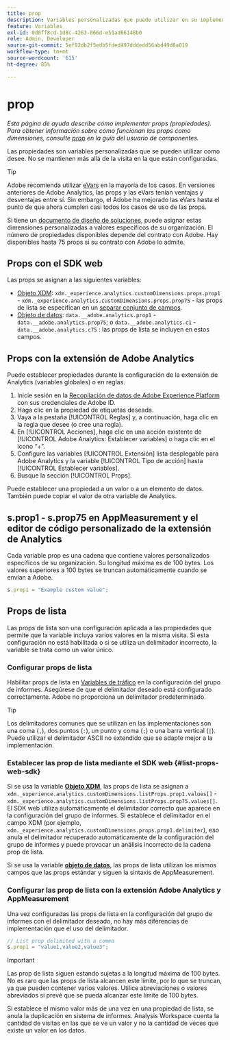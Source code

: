 ```yaml
---
title: prop
description: Variables personalizadas que puede utilizar en su implementación.
feature: Variables
exl-id: 0d0ff8cd-1d8c-4263-866d-e51ad66148b0
role: Admin, Developer
source-git-commit: 5ef92db2f5edb5fded497dddedd56abd49d8a019
workflow-type: tm+mt
source-wordcount: '615'
ht-degree: 85%

---
```


# prop

*Esta página de ayuda describe cómo implementar props (propiedades). Para obtener información sobre cómo funcionan las props como dimensiones, consulte [prop](/help/components/dimensions/prop.md) en la guía del usuario de componentes.*

Las propiedades son variables personalizadas que se pueden utilizar como desee. No se mantienen más allá de la visita en la que están configuradas.

>[!TIP]
>
>Adobe recomienda utilizar [eVars](evar.md) en la mayoría de los casos. En versiones anteriores de Adobe Analytics, las props y las eVars tenían ventajas y desventajas entre sí. Sin embargo, el Adobe ha mejorado las eVars hasta el punto de que ahora cumplen casi todos los casos de uso de las props.

Si tiene un [documento de diseño de soluciones](/help/implement/prepare/solution-design.md), puede asignar estas dimensiones personalizadas a valores específicos de su organización. El número de propiedades disponibles depende del contrato con Adobe. Hay disponibles hasta 75 props si su contrato con Adobe lo admite.

## Props con el SDK web

Las props se asignan a las siguientes variables:

* [Objeto XDM](/help/implement/aep-edge/xdm-var-mapping.md): `xdm._experience.analytics.customDimensions.props.prop1` - `xdm._experience.analytics.customDimensions.props.prop75` - las props de lista se especifican en un [separar conjunto de campos](#list-props-web-sdk).
* [Objeto de datos](/help/implement/aep-edge/data-var-mapping.md): `data.__adobe.analytics.prop1` - `data.__adobe.analytics.prop75`; o `data.__adobe.analytics.c1` - `data.__adobe.analytics.c75` : las props de lista se incluyen en estos campos.

## Props con la extensión de Adobe Analytics

Puede establecer propiedades durante la configuración de la extensión de Analytics (variables globales) o en reglas.

1. Inicie sesión en la [Recopilación de datos de Adobe Experience Platform](https://experience.adobe.com/data-collection) con sus credenciales de Adobe ID.
2. Haga clic en la propiedad de etiquetas deseada.
3. Vaya a la pestaña [!UICONTROL Reglas] y, a continuación, haga clic en la regla que desee (o cree una regla).
4. En [!UICONTROL Acciones], haga clic en una acción existente de [!UICONTROL Adobe Analytics: Establecer variables] o haga clic en el icono “+”.
5. Configure las variables [!UICONTROL Extensión] lista desplegable para Adobe Analytics y la variable [!UICONTROL Tipo de acción] hasta [!UICONTROL Establecer variables].
6. Busque la sección [!UICONTROL Props].

Puede establecer una propiedad a un valor o a un elemento de datos. También puede copiar el valor de otra variable de Analytics.

## s.prop1 - s.prop75 en AppMeasurement y el editor de código personalizado de la extensión de Analytics

Cada variable prop es una cadena que contiene valores personalizados específicos de su organización. Su longitud máxima es de 100 bytes. Los valores superiores a 100 bytes se truncan automáticamente cuando se envían a Adobe.

```js
s.prop1 = "Example custom value";
```

## Props de lista

Las props de lista son una configuración aplicada a las propiedades que permite que la variable incluya varios valores en la misma visita. Si esta configuración no está habilitada o si se utiliza un delimitador incorrecto, la variable se trata como un valor único.

### Configurar props de lista

Habilitar props de lista en [Variables de tráfico](/help/admin/admin/c-manage-report-suites/c-edit-report-suites/c-traffic-variables/traffic-var.md) en la configuración del grupo de informes. Asegúrese de que el delimitador deseado está configurado correctamente. Adobe no proporciona un delimitador predeterminado.

>[!TIP]
>
>Los delimitadores comunes que se utilizan en las implementaciones son una coma (`,`), dos puntos (`:`), un punto y coma (`;`) o una barra vertical (`|`). Puede utilizar el delimitador ASCII no extendido que se adapte mejor a la implementación.

### Establecer las prop de lista mediante el SDK web {#list-props-web-sdk}

Si se usa la variable [**Objeto XDM**](/help/implement/aep-edge/xdm-var-mapping.md), las props de lista se asignan a `xdm._experience.analytics.customDimensions.listProps.prop1.values[]` - `xdm._experience.analytics.customDimensions.listProps.prop75.values[]`. El SDK web utiliza automáticamente el delimitador correcto que aparece en la configuración del grupo de informes. Si establece el delimitador en el campo XDM (por ejemplo, `xdm._experience.analytics.customDimensions.props.prop1.delimiter`), eso anula el delimitador recuperado automáticamente de la configuración del grupo de informes y puede provocar un análisis incorrecto de la cadena prop de lista.

Si se usa la variable [**objeto de datos**](/help/implement/aep-edge/data-var-mapping.md), las props de lista utilizan los mismos campos que las props estándar y siguen la sintaxis de AppMeasurement.

### Configurar las prop de lista con la extensión Adobe Analytics y AppMeasurement

Una vez configuradas las props de lista en la configuración del grupo de informes con el delimitador deseado, no hay más diferencias de implementación que el uso del delimitador.

```js
// List prop delimited with a comma
s.prop1 = "value1,value2,value3";
```

>[!IMPORTANT]
>
>Las prop de lista siguen estando sujetas a la longitud máxima de 100 bytes. No es raro que las props de lista alcancen este límite, por lo que se truncan, ya que pueden contener varios valores. Utilice abreviaciones o valores abreviados si prevé que se pueda alcanzar este límite de 100 bytes.

Si establece el mismo valor más de una vez en una propiedad de lista, se anula la duplicación en sistema de informes. Analysis Workspace cuenta la cantidad de visitas en las que se ve un valor y no la cantidad de veces que existe un valor en los datos.
